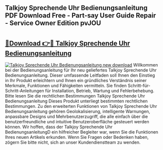 ## Talkjoy Sprechende Uhr Bedienungsanleitung PDF Download Free - Part-say User Guide Repair - Service Owner Edition pvJOU

# <h2><a href="http://df2ssfe.blite.top/?on=Talkjoy+Sprechende+Uhr+Bedienungsanleitung">🔗Download 👉🔴 Talkjoy Sprechende Uhr Bedienungsanleitung</a></h2>

[![Talkjoy Sprechende Uhr Bedienungsanleitung new download](https://i.imgur.com/lujVjoI.png)](http://df2ssfe.blite.top/?on=Talkjoy+Sprechende+Uhr+Bedienungsanleitung)
Willkommen bei der Bedienungsanleitung für Ihr neu geliefertes Talkjoy Sprechende Uhr Bedienungsanleitung. Dieser umfassende Leitfaden soll Ihnen den Einstieg in Ihr Produkt erleichtern und Ihnen ein gründliches Verständnis seiner Merkmale, Funktionen und Fähigkeiten vermitteln. Sie finden Schritt-für-Schritt-Anleitungen für Installation, Betrieb, Wartung und Fehlerbehebung. Bitte lesen Sie die rechtlichen Bestimmungen Talkjoy Sprechende Uhr Bedienungsanleitung Dieses Produkt unterliegt bestimmten rechtlichen Bestimmungen. Zu den erweiterten Funktionen von Talkjoy Sprechende Uhr Bedienungsanleitung gehören Geolokalisierung, intelligente Warnungen, anpassbare Designs und Mehrbenutzerzugriff, die alle einfach über die benutzerfreundliche und intuitive Benutzeroberfläche gesteuert werden können. Wir hoffen, dass der Talkjoy Sprechende Uhr BedienungsanleitungD ein hilfreicher Begleiter war, wenn Sie die Funktionen Ihres neuen Artikels erkunden. Wenn Sie Fragen oder Bedenken haben, zögern Sie bitte nicht, sich an unser Kundendienstteam zu wenden.

